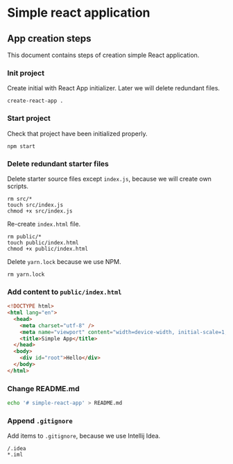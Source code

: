 # Simple react application

## App creation steps
This document contains steps of creation simple React application.

### Init project
Create initial with React App initializer. Later we will delete redundant files.
```
create-react-app .
```

### Start project
Check that project have been initialized properly.
```
npm start
```

### Delete redundant starter files
Delete starter source files except `index.js`, because we will create own scripts.
```
rm src/*
touch src/index.js
chmod +x src/index.js
```
Re-create `index.html` file.
```
rm public/*
touch public/index.html
chmod +x public/index.html
```
Delete `yarn.lock` because we use NPM.
```
rm yarn.lock
```

### Add content to `public/index.html`
```html
<!DOCTYPE html>
<html lang="en">
  <head>
    <meta charset="utf-8" />
    <meta name="viewport" content="width=device-width, initial-scale=1, shrink-to-fit=no"/>
    <title>Simple App</title>
  </head>
  <body>
    <div id="root">Hello</div>
  </body>
</html>
```

### Change README.md
```bash
echo '# simple-react-app' > README.md
```

### Append `.gitignore`
Add items to `.gitignore`, because we use Intellij Idea.
```
/.idea
*.iml
```